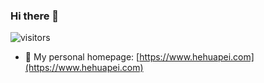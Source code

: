 ### Hi there 👋  

![visitors](https://visitor-badge.glitch.me/badge?page_id=hehuapei.hehuapei)

- 💬 My personal homepage: [https://www.hehuapei.com](https://www.hehuapei.com)

<!--
**hehuapei/hehuapei** is a ✨ _special_ ✨ repository because its `README.md` (this file) appears on your GitHub profile.

Here are some ideas to get you started:

- 🔭 I’m currently working on ...
- 🌱 I’m currently learning ...
- 👯 I’m looking to collaborate on ...
- 🤔 I’m looking for help with ...

- 📫 How to reach me: ...
- 😄 Pronouns: ...
- ⚡ Fun fact: ...
-->
